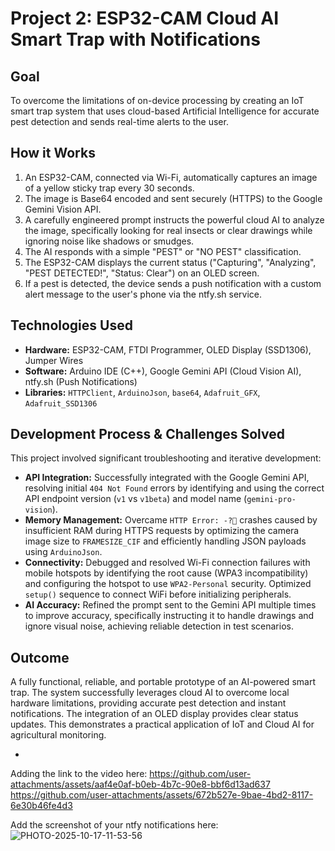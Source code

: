 # Project 2: ESP32-CAM Cloud AI Smart Trap with Notifications

## Goal
To overcome the limitations of on-device processing by creating an IoT smart trap system that uses cloud-based Artificial Intelligence for accurate pest detection and sends real-time alerts to the user.

## How it Works
1.  An ESP32-CAM, connected via Wi-Fi, automatically captures an image of a yellow sticky trap every 30 seconds.
2.  The image is Base64 encoded and sent securely (HTTPS) to the Google Gemini Vision API.
3.  A carefully engineered prompt instructs the powerful cloud AI to analyze the image, specifically looking for real insects or clear drawings while ignoring noise like shadows or smudges.
4.  The AI responds with a simple "PEST" or "NO PEST" classification.
5.  The ESP32-CAM displays the current status ("Capturing", "Analyzing", "PEST DETECTED!", "Status: Clear") on an OLED screen.
6.  If a pest is detected, the device sends a push notification with a custom alert message to the user's phone via the ntfy.sh service.

## Technologies Used
* **Hardware:** ESP32-CAM, FTDI Programmer, OLED Display (SSD1306), Jumper Wires
* **Software:** Arduino IDE (C++), Google Gemini API (Cloud Vision AI), ntfy.sh (Push Notifications)
* **Libraries:** `HTTPClient`, `ArduinoJson`, `base64`, `Adafruit_GFX`, `Adafruit_SSD1306`

## Development Process & Challenges Solved
This project involved significant troubleshooting and iterative development:
* **API Integration:** Successfully integrated with the Google Gemini API, resolving initial `404 Not Found` errors by identifying and using the correct API endpoint version (`v1` vs `v1beta`) and model name (`gemini-pro-vision`).
* **Memory Management:** Overcame `HTTP Error: -?` crashes caused by insufficient RAM during HTTPS requests by optimizing the camera image size to `FRAMESIZE_CIF` and efficiently handling JSON payloads using `ArduinoJson`.
* **Connectivity:** Debugged and resolved Wi-Fi connection failures with mobile hotspots by identifying the root cause (WPA3 incompatibility) and configuring the hotspot to use `WPA2-Personal` security. Optimized `setup()` sequence to connect WiFi before initializing peripherals.
* **AI Accuracy:** Refined the prompt sent to the Gemini API multiple times to improve accuracy, specifically instructing it to handle drawings and ignore visual noise, achieving reliable detection in test scenarios.


## Outcome
A fully functional, reliable, and portable prototype of an AI-powered smart trap. The system successfully leverages cloud AI to overcome local hardware limitations, providing accurate pest detection and instant notifications. The integration of an OLED display provides clear status updates. This demonstrates a practical application of IoT and Cloud AI for agricultural monitoring.

*
Adding the link to the video here:
https://github.com/user-attachments/assets/aaf4e0af-b0eb-4b7c-90e8-bbf6d13ad637
https://github.com/user-attachments/assets/672b527e-9bae-4bd2-8117-6e30b46fe4d3


Add the screenshot of your ntfy notifications here:
![PHOTO-2025-10-17-11-53-56](https://github.com/user-attachments/assets/3b57449a-8d3a-492d-acc3-270c4f176469)

